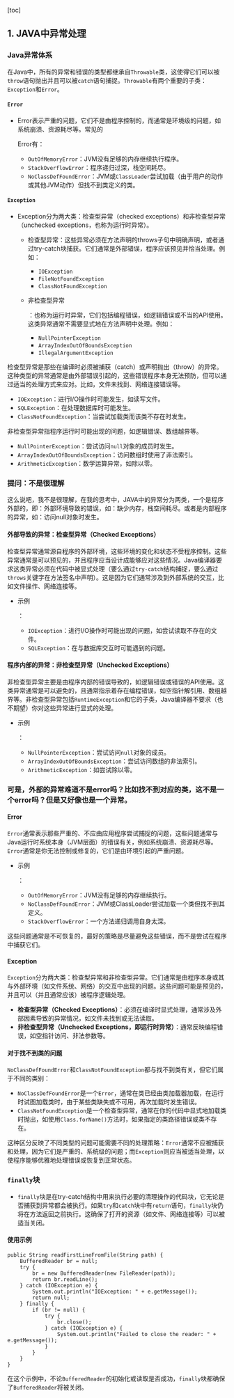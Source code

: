 [toc]

## 1. JAVA中异常处理

### Java异常体系

在Java中，所有的异常和错误的类型都继承自`Throwable`类，这使得它们可以被`throw`语句抛出并且可以被`catch`语句捕捉。`Throwable`有两个重要的子类：`Exception`和`Error`。

#### `Error`

- Error表示严重的问题，它们不是由程序控制的，而通常是环境级的问题，如系统崩溃、资源耗尽等。常见的

  Error有：

  - `OutOfMemoryError`：JVM没有足够的内存继续执行程序。
  - `StackOverflowError`：程序递归过深，栈空间耗尽。
  - `NoClassDefFoundError`：JVM或`ClassLoader`尝试加载（由于用户的动作或其他JVM动作）但找不到类定义的类。

#### `Exception`

- Exception分为两大类：检查型异常（checked exceptions）和非检查型异常（unchecked exceptions，也称为运行时异常）。

  - 检查型异常：这些异常必须在方法声明的throws子句中明确声明，或者通过try-catch块捕获。它们通常是外部错误，程序应该预见并恰当处理。例如：

    - `IOException`
    - `FileNotFoundException`
    - `ClassNotFoundException`

  - 非检查型异常

    ：也称为运行时异常，它们包括编程错误，如逻辑错误或不当的API使用。这类异常通常不需要显式地在方法声明中处理。例如：

    - `NullPointerException`
    - `ArrayIndexOutOfBoundsException`
    - `IllegalArgumentException`



检查型异常是那些在编译时必须被捕获（catch）或声明抛出（throw）的异常。这种类型的异常通常是由外部错误引起的，这些错误程序本身无法预防，但可以通过适当的处理方式来应对。比如，文件未找到、网络连接错误等。

- `IOException`：进行I/O操作时可能发生，如读写文件。
- `SQLException`：在处理数据库时可能发生。
- `ClassNotFoundException`：当尝试加载类而该类不存在时发生。



非检查型异常指程序运行时可能出现的问题，如逻辑错误、数组越界等。

- `NullPointerException`：尝试访问`null`对象的成员时发生。
- `ArrayIndexOutOfBoundsException`：访问数组时使用了非法索引。
- `ArithmeticException`：数学运算异常，如除以零。



### 提问：不是很理解

这么说吧，我不是很理解，在我的思考中，JAVA中的异常分为两类，一个是程序外部的，即：外部环境导致的错误，如：缺少内存，栈空间耗尽。或者是内部程序的异常，如：访问null对象时发生。



#### 外部导致的异常：检查型异常（Checked Exceptions）

检查型异常通常源自程序的外部环境，这些环境的变化和状态不受程序控制。这些异常通常是可以预见的，并且程序应当设计成能够应对这些情况。Java编译器要求这类异常必须在代码中被显式处理（要么通过`try-catch`结构捕捉，要么通过`throws`关键字在方法签名中声明）。这是因为它们通常涉及到外部系统的交互，比如文件操作、网络连接等。

- 示例

  ：

  - `IOException`：进行I/O操作时可能出现的问题，如尝试读取不存在的文件。
  - `SQLException`：在与数据库交互时可能遇到的问题。

#### 程序内部的异常：非检查型异常（Unchecked Exceptions）

非检查型异常主要是由程序内部的错误导致的，如逻辑错误或错误的API使用。这类异常通常是可以避免的，且通常指示着存在编程错误，如空指针解引用、数组越界等。非检查型异常包括`RuntimeException`和它的子类，Java编译器不要求（也不期望）你对这些异常进行显式的处理。

- 示例

  ：

  - `NullPointerException`：尝试访问`null`对象的成员。
  - `ArrayIndexOutOfBoundsException`：尝试访问数组的非法索引。
  - `ArithmeticException`：如尝试除以零。





### 可是，外部的异常难道不是error吗？比如找不到对应的类，这不是一个error吗？但是又好像也是一个异常。



#### Error

`Error`通常表示那些严重的、不应由应用程序尝试捕捉的问题，这些问题通常与Java运行时系统本身（JVM层面）的错误有关，例如系统崩溃、资源耗尽等。`Error`通常是你无法控制或修复的，它们是由环境引起的严重问题。

- 示例

  ：

  - `OutOfMemoryError`：JVM没有足够的内存继续执行。
  - `NoClassDefFoundError`：JVM或ClassLoader尝试加载一个类但找不到其定义。
  - `StackOverflowError`：一个方法递归调用自身太深。

这些问题通常是不可恢复的，最好的策略是尽量避免这些错误，而不是尝试在程序中捕获它们。

#### Exception

`Exception`分为两大类：检查型异常和非检查型异常。它们通常是由程序本身或其与外部环境（如文件系统、网络）的交互中出现的问题。这些问题可能是预见的，并且可以（并且通常应该）被程序逻辑处理。

- **检查型异常（Checked Exceptions）**：必须在编译时显式处理，通常涉及外部因素导致的异常情况，如文件未找到或无法读取。
- **非检查型异常（Unchecked Exceptions，即运行时异常）**：通常反映编程错误，如空指针访问、非法参数等。

#### 对于找不到类的问题

`NoClassDefFoundError`和`ClassNotFoundException`都与找不到类有关，但它们属于不同的类别：

- `NoClassDefFoundError`是一个`Error`，通常在类已经由类加载器加载，在运行时试图加载类时，由于某些类缺失或不可用，再次加载时发生错误。
- `ClassNotFoundException`是一个检查型异常，通常在你的代码中显式地加载类时抛出，如使用`Class.forName()`方法时，如果指定的类路径错误或类不存在。

这种区分反映了不同类型的问题可能需要不同的处理策略：`Error`通常不应被捕获和处理，因为它们是严重的、系统级的问题；而`Exception`则应当被适当处理，以使程序能够优雅地处理错误或恢复到正常状态。





### `finally`块

- `finally`块是在try-catch结构中用来执行必要的清理操作的代码块，它无论是否捕获到异常都会被执行。如果`try`和`catch`块中有`return`语句，`finally`块仍将在方法返回之前执行。这确保了打开的资源（如文件、网络连接等）可以被适当关闭。

#### 使用示例

```
public String readFirstLineFromFile(String path) {
    BufferedReader br = null;
    try {
        br = new BufferedReader(new FileReader(path));
        return br.readLine();
    } catch (IOException e) {
        System.out.println("IOException: " + e.getMessage());
        return null;
    } finally {
        if (br != null) {
            try {
                br.close();
            } catch (IOException e) {
                System.out.println("Failed to close the reader: " + e.getMessage());
            }
        }
    }
}
```

在这个示例中，不论`BufferedReader`的初始化或读取是否成功，`finally`块都确保了`BufferedReader`将被关闭。